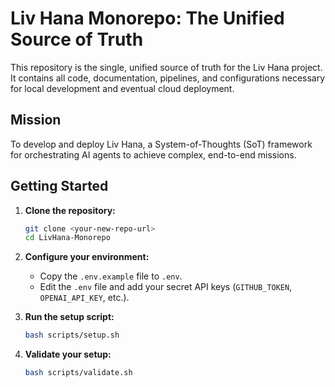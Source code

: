 # Liv Hana Monorepo: The Unified Source of Truth

This repository is the single, unified source of truth for the Liv Hana project. It contains all code, documentation, pipelines, and configurations necessary for local development and eventual cloud deployment.

## Mission

To develop and deploy Liv Hana, a System-of-Thoughts (SoT) framework for orchestrating AI agents to achieve complex, end-to-end missions.

## Getting Started

1. **Clone the repository:**

    ```bash
    git clone <your-new-repo-url>
    cd LivHana-Monorepo
    ```

2. **Configure your environment:**
    - Copy the `.env.example` file to `.env`.
    - Edit the `.env` file and add your secret API keys (`GITHUB_TOKEN`, `OPENAI_API_KEY`, etc.).
3. **Run the setup script:**

    ```bash
    bash scripts/setup.sh
    ```

4. **Validate your setup:**

    ```bash
    bash scripts/validate.sh
    ```

<!-- Last verified: 2025-10-02 -->

<!-- Optimized: 2025-10-02 -->

<!-- Last updated: 2025-10-02 -->
